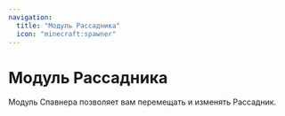 ```yaml
---
navigation:
  title: "Модуль Рассадника"
  icon: "minecraft:spawner"
---
```


# Модуль Рассадника

Модуль Спавнера позволяет вам перемещать и изменять <Color id="blue">Рассадник</Color>.

<SubPages />